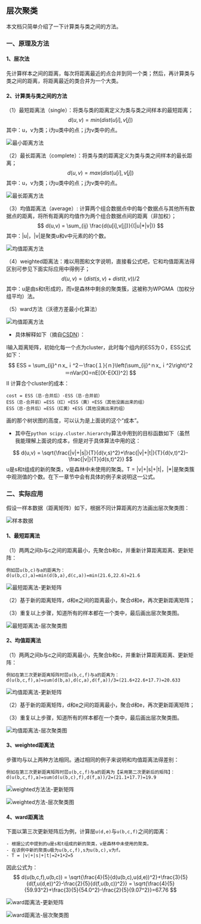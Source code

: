 ## 层次聚类

本文档只简单介绍了一下计算类与类之间的方法。



### 一、原理及方法

#### 1、层次法

先计算样本之间的距离，每次将距离最近的点合并到同一个类；然后，再计算类与类之间的距离，将距离最近的类合并为一个大类。

#### 2、计算类与类之间的方法

（1）最短距离法（single）：将类与类的距离定义为类与类之间样本的最短距离；
$$
d(u,v) = min(dist(u[i],v[j])
$$
其中：u，v为类；i为u类中的点；j为v类中的点。

![最小距离方法](assets/最小距离方法.png)



（2）最长距离法（complete）：将类与类的距离定义为类与类之间样本的最长距离；
$$
d(u,v) = max(dist(u[i],v[j])
$$
其中：u，v为类；i为u类中的点；j为v类中的点。

![最长距离方法](assets/最长距离方法.png)

（3）均值距离法（average）:  计算两个组合数据点中的每个数据点与其他所有数据点的距离，将所有距离的均值作为两个组合数据点间的距离（非加权）；
$$
d(u,v) = \sum_{ij} \frac{d(u[i],v[j])}{(|u|*|v|)}
$$
其中：|u|，|v|是聚类u和v中元素的的个数。

![均值距离方法](assets/均值距离方法.png)

（4）weighted距离法：难以用图和文字说明，直接看公式吧，它和均值距离法得区别可参见下面实际应用中得例子；
$$
d(u,v) = (dist(s,v) + dist(t,v))/2
$$
其中：u是由s和t形成的，而v是森林中剩余的聚类簇，这被称为WPGMA（加权分组平均）法。

 （5）ward方法（沃德方差最小化算法）

![均值距离方法](assets/ward距离方法.png)

- 具体解释如下（摘自[CSDN](https://blog.csdn.net/waltertan1988/article/details/73250691)）：

Ⅰ输入距离矩阵，初始化每一个点为cluster，此时每个组内的ESS为０，ESS公式如下：
$$
ESS = \sum_{ij}^ｎx_ｉ^2－\frac{１}{ｎ}\left(\sum_{ij}^ｎx_ｉ^2\right)^2
＝nVar(X)=nE[(X-E(X))^2]
$$
Ⅱ 计算合个cluster的成本：

```
cost = ESS（总-合并后）-ESS（总-合并前）
ESS（总-合并前）=ESS（红）+ESS（黄）+ESS（其他没画出来的组）
ESS（总-合并后）=ESS（红黄）+ESS（其他没画出来的组）
```

画的那个树状图的高度，可以认为是上面说的这个“成本”。

- 其中在`python scipy.cluster.hierarchy`算法中用到的目标函数如下（虽然我能理解上面说的成本，但是对于具体算法中用的这：

$$
d(u,v) = \sqrt{\frac{|v|+|s|}{T}{d(v,s)^2}+\frac{|v|+|t|}{T}{d(v,t)^2}-\frac{|v|}{T}{d(s,t)^2}}
$$
u是s和t组成的新的聚类，v是森林中未使用的聚类。T = |v|+|s|+|t|，|*|是聚类簇中观测值的个数。在下一章节中会有具体的例子来说明这一公式。



### 二、实际应用

假设一样本数据（距离矩阵）如下，根据不同计算距离的方法画出层次聚类图：

![样本数据](assets/样本数据.png)

#### 1、最短距离法

（1）两两之间b与c之间的距离最小，先聚合b和c，并重新计算距离距离、更新矩阵：

```
例如层u(b,c)与a的距离为：
d(u(b,c),a)=min(d(b,a),d(c,a))=min(21.6,22.6)=21.6
```

![最短距离法-更新矩阵](assets/最短距离法-更新矩阵.png)

（2）基于新的距离矩阵，d和e之间的距离最小，聚合d和e，再次更新距离矩阵；

（3）重复以上步骤，知道所有的样本都在一个类中，最后画出层次聚类图。

![最短距离法-层次聚类图](assets/最短距离法-层次聚类图.png)

#### 2、均值距离法

（1）两两之间b与c之间的距离最小，先聚合b和c，并重新计算距离距离、更新矩阵：

```
例如在第三次更新距离矩阵时层u(b,c,f)与a的距离为：
d(u(b,c,f),a)=sum(d(b,a),d(c,a),d(f,a))/3=(21.6+22.6+17.7)=20.633
```

![均值距离法-更新矩阵](assets/均值距离法-更新矩阵.png)

（2）基于新的距离矩阵，d和e之间的距离最小，聚合d和e，再次更新距离矩阵；

（3）重复以上步骤，知道所有的样本都在一个类中，最后画出层次聚类图。

![均值距离法-层次聚类图](assets/均值距离法-层次聚类图.png)

#### 3、weighted距离法

步骤均与以上两种方法相同。通过相同的例子来说明和均值距离法得差别：

```
例如在第三次更新距离矩阵时层u(b,c,f)与a的距离为【采用第二次更新后的矩阵】：
d(u(b,c,f),a)=sum(d(u(b,c),f),d(f,a))/2=(21.1+17.7)=19.9
```

![weighted方法法-更新矩阵](assets/weighted方法-更新矩阵.png)

![weighted方法-层次聚类图](assets/weighted方法-层次聚类图.png)

#### 4、ward距离法

下面以第三次更新矩阵后为例，计算层`u(d,e)`与`u(b,c,f)`之间的距离：

```
- 根据公式中提到的u是s和t组成的新的聚类，v是森林中未使用的聚类。
- 在该例中新的聚类u极为u(b,c,f),s为u(b,c),v为f。
- T = |v|+|s|+|t|=2+1+2=5
```

因此公式为：
$$
d(u(b,c,f),u(b,c)) = \sqrt{\frac{4}{5}{d(u(b,c),u(d,e))^2}+\frac{3}{5}{d(f,u(d,e))^2}-\frac{2}{5}{d(f,u(b,c))^2}} = \sqrt{\frac{4}{5}{59.93^2}+\frac{3}{5}{54.0^2}-\frac{2}{5}{9.07^2}}=67.76
$$


![ward距离法-更新矩阵](assets/ward距离法-更新矩阵.png)

![ward距离法-层次聚类图](assets/ward距离法-层次聚类图.png)



